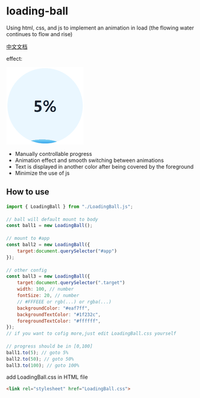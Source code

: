 # loading-ball
Using html, css, and js to implement an animation in load (the flowing water continues to flow and rise)

[中文文档](doc/README.zh-CN.md)

effect:

![](doc/loading.gif)

+ Manually controllable progress
+ Animation effect and smooth switching between animations
+ Text is displayed in another color after being covered by the foreground
+ Minimize the use of js

## How to use
```javascript
import { LoadingBall } from "./LoadingBall.js";

// ball will default mount to body
const ball1 = new LoadingBall();

// mount to #app
const ball2 = new LoadingBall({
    target:document.querySelector("#app")
});

// other config
const ball3 = new LoadingBall({
    target:document.querySelector(".target")
    width: 100, // number
    fontSize: 20, // number
    // #FFFEEE or rgb(...) or rgba(...)
    backgroundColor: "#eaf7ff", 
    backgroundTextColor: "#1f232c",
    foregroundTextColor: "#ffffff",
});
// if you want to cofig more,just edit LoadingBall.css yourself

// progress should be in [0,100]
ball1.to(5); // goto 5%
ball2.to(50); // goto 50%
ball3.to(100); // goto 100%
```

add LoadingBall.css in HTML file
```html
<link rel="stylesheet" href="LoadingBall.css">
```